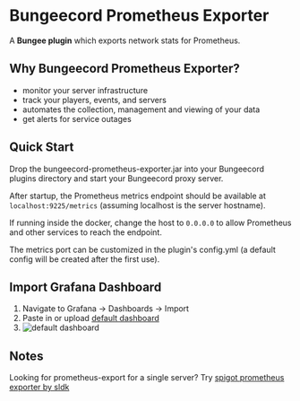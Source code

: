 # Bungeecord Prometheus Exporter

A **Bungee plugin** which exports network stats for Prometheus.

## Why Bungeecord Prometheus Exporter?
- monitor your server infrastructure
- track your players, events, and servers
- automates the collection, management and viewing of your data
- get alerts for service outages 

## Quick Start

Drop the bungeecord-prometheus-exporter.jar into your Bungeecord plugins directory and start your Bungeecord proxy server.

After startup, the Prometheus metrics endpoint should be available at ``localhost:9225/metrics`` (assuming localhost is the server hostname).

If running inside the docker, change the host to `0.0.0.0` to allow Prometheus and other services to reach the endpoint.

The metrics port can be customized in the plugin's config.yml (a default config will be created after the first use).

## Import Grafana Dashboard

1. Navigate to Grafana -> Dashboards -> Import
1. Paste in or upload [default dashboard](https://raw.githubusercontent.com/weihao/bungeecord-prometheus-exporter/main/dashboards/default.json)
1. ![default dashboard](https://raw.githubusercontent.com/weihao/bungeecord-prometheus-exporter/main/images/dashboard.PNG)

## Notes

Looking for prometheus-export for a single server? Try [spigot prometheus exporter by sldk](https://github.com/sladkoff/minecraft-prometheus-exporter)